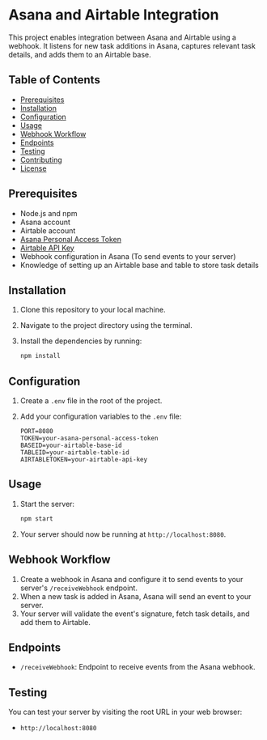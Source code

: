 # Asana and Airtable Integration

This project enables integration between Asana and Airtable using a webhook. It listens for new task additions in Asana, captures relevant task details, and adds them to an Airtable base.

## Table of Contents

- [Prerequisites](#prerequisites)
- [Installation](#installation)
- [Configuration](#configuration)
- [Usage](#usage)
- [Webhook Workflow](#webhook-workflow)
- [Endpoints](#endpoints)
- [Testing](#testing)
- [Contributing](#contributing)
- [License](#license)

## Prerequisites

- Node.js and npm
- Asana account
- Airtable account
- [Asana Personal Access Token](https://developers.asana.com/docs/personal-access-token)
- [Airtable API Key](https://support.airtable.com/hc/en-us/articles/219046777-How-to-create-an-API-key)
- Webhook configuration in Asana (To send events to your server)
- Knowledge of setting up an Airtable base and table to store task details

## Installation

1. Clone this repository to your local machine.
2. Navigate to the project directory using the terminal.
3. Install the dependencies by running:

   ```bash
   npm install
   ```

## Configuration

1. Create a `.env` file in the root of the project.
2. Add your configuration variables to the `.env` file:

   ```env
   PORT=8080
   TOKEN=your-asana-personal-access-token
   BASEID=your-airtable-base-id
   TABLEID=your-airtable-table-id
   AIRTABLETOKEN=your-airtable-api-key
   ```

## Usage

1. Start the server:

   ```bash
   npm start
   ```

2. Your server should now be running at `http://localhost:8080`.

## Webhook Workflow

1. Create a webhook in Asana and configure it to send events to your server's `/receiveWebhook` endpoint.
2. When a new task is added in Asana, Asana will send an event to your server.
3. Your server will validate the event's signature, fetch task details, and add them to Airtable.

## Endpoints

- `/receiveWebhook`: Endpoint to receive events from the Asana webhook.

## Testing

You can test your server by visiting the root URL in your web browser:

- `http://localhost:8080`